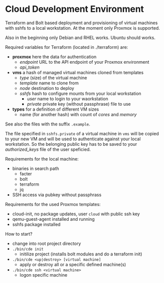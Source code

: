 # Cloud Development Environment

Terraform and Bolt based deployment and provisioning of virtual machines with sshfs to a local workstation. At the moment only Proxmox is supported.

Also in the beginning only Debian and RHEL works. Ubuntu should works.

Required variables for Terraform (located in ./terraform) are:

* **proxmox** here the data for authentication
  * *endpoint* URL to the API endpoint of your Proxmox environment
  * *api_token*
* **vms** a hash of managed virtual machines cloned from templates
  * *type* (size) of the virtual machine
  * *template* name to clone from
  * *node* destination to deploy
  * *sshfs* hash to configure mounts from your local workstation
    * *user* name to login to your waorkstation
    * *private* private key (without passphrase) file to use 
* **types** for a definition of different VM sizes
  * name (for another hash) with count of *cores* and *memory*

See also the files with the suffix `.example`.

The file specified in `sshfs.private` of a virtual machine in `vms` will be copied to your new VM and will be used to authenticate against your local workstation. So the belonging public key has to be saved to your *authorized_keys* file of the user speficied. 

Requirements for the local machine:
* binaries in search path
  * facter
  * bolt
  * terraform
  * jq
* SSH access via pubkey without passphrass

Requirements for the used Proxmox templates:
* cloud-init, no package updates, user `cloud` with public ssh key
* qemu-guest-agent installed and running
* sshfs package installed

How to start?

* change into root project directory
* `./bin/cde init` 
  * initilize project (installs bolt modules and do a terraform init)
* `./bin/cde <up|destroy> [virtual machine]`
  * apply or destroy all or a specific defined machine(s)
* `./bin/cde ssh <virtual machine>`
  * logon specific machine  
